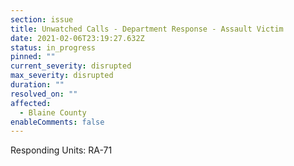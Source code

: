 ```yaml
---
section: issue
title: Unwatched Calls - Department Response - Assault Victim
date: 2021-02-06T23:19:27.632Z
status: in_progress
pinned: ""
current_severity: disrupted
max_severity: disrupted
duration: ""
resolved_on: ""
affected:
  - Blaine County
enableComments: false
---
```

Responding Units: RA-71